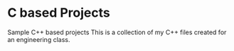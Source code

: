 # C based Projects
Sample C++ based projects
This is a collection of my C++ files created for an engineering class.
